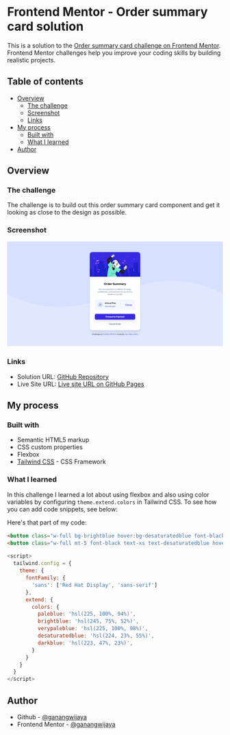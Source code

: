 # Frontend Mentor - Order summary card solution

This is a solution to the [Order summary card challenge on Frontend Mentor](https://www.frontendmentor.io/challenges/order-summary-component-QlPmajDUj). Frontend Mentor challenges help you improve your coding skills by building realistic projects. 

## Table of contents

- [Overview](#overview)
  - [The challenge](#the-challenge)
  - [Screenshot](#screenshot)
  - [Links](#links)
- [My process](#my-process)
  - [Built with](#built-with)
  - [What I learned](#what-i-learned)
- [Author](#author)

## Overview

### The challenge

The challenge is to build out this order summary card component and get it looking as close to the design as possible.

### Screenshot

![](https://github.com/ganangwijaya/order-summary-card/blob/main/screenshoot.png)

### Links

- Solution URL: [GitHub Repository](https://github.com/ganangwijaya/order-summary-card)
- Live Site URL: [Live site URL on GitHub Pages](https://ganangwijaya.github.io/order-summary-card/)

## My process

### Built with

- Semantic HTML5 markup
- CSS custom properties
- Flexbox
- [Tailwind CSS](https://tailwindcss.com/) - CSS Framework


### What I learned

In this challenge I learned a lot about using flexbox and also using color variables by configuring `theme.extend.colors` in Tailwind CSS.
To see how you can add code snippets, see below:

Here's that part of my code:

```html
<button class="w-full bg-brightblue hover:bg-desaturatedblue font-black text-xs text-gray-200 rounded-lg py-2.5 drop-shadow-xl">Proceed to Payment</button>
<button class="w-full mt-5 font-black text-xs text-desaturatedblue hover:text-darkblue">Cancel Order</button>
```
```js
<script>
  tailwind.config = {
    theme: {
      fontFamily: {
        'sans': ['Red Hat Display', 'sans-serif']
      },
      extend: {
        colors: {
          paleblue: 'hsl(225, 100%, 94%)',
          brightblue: 'hsl(245, 75%, 52%)',
          verypaleblue: 'hsl(225, 100%, 98%)',
          desaturatedblue: 'hsl(224, 23%, 55%)',
          darkblue: 'hsl(223, 47%, 23%)',
        }
      }
    }
  }
</script>
```
## Author

- Github - [@ganangwijaya](https://github.com/ganangwijaya)
- Frontend Mentor - [@ganangwijaya](https://www.frontendmentor.io/profile/ganangwijaya)
